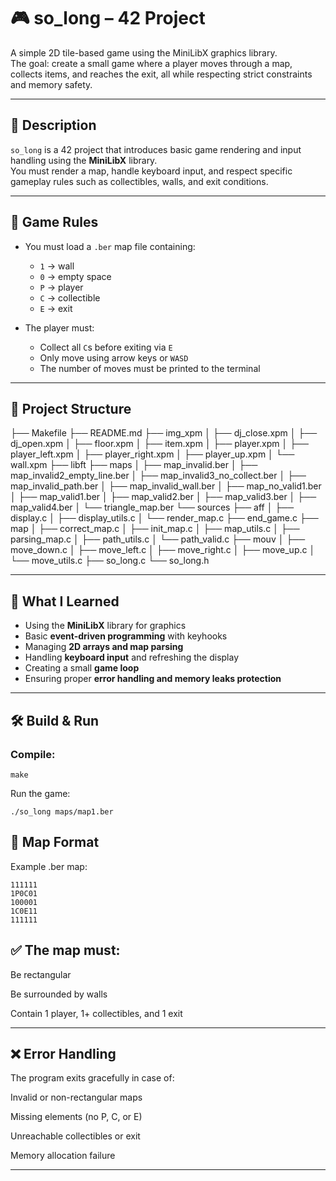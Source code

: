 # 🎮 so_long – 42 Project

A simple 2D tile-based game using the MiniLibX graphics library.  
The goal: create a small game where a player moves through a map, collects items, and reaches the exit, all while respecting strict constraints and memory safety.

---

## 📌 Description

`so_long` is a 42 project that introduces basic game rendering and input handling using the **MiniLibX** library.  
You must render a map, handle keyboard input, and respect specific gameplay rules such as collectibles, walls, and exit conditions.

---

## 🧱 Game Rules

- You must load a `.ber` map file containing:
  - `1` → wall
  - `0` → empty space
  - `P` → player
  - `C` → collectible
  - `E` → exit

- The player must:
  - Collect all `C`s before exiting via `E`
  - Only move using arrow keys or `WASD`
  - The number of moves must be printed to the terminal

---

## 📂 Project Structure

├── Makefile
├── README.md
├── img_xpm
│   ├── dj_close.xpm
│   ├── dj_open.xpm
│   ├── floor.xpm
│   ├── item.xpm
│   ├── player.xpm
│   ├── player_left.xpm
│   ├── player_right.xpm
│   ├── player_up.xpm
│   └── wall.xpm
├── libft
├── maps
│   ├── map_invalid.ber
│   ├── map_invalid2_empty_line.ber
│   ├── map_invalid3_no_collect.ber
│   ├── map_invalid_path.ber
│   ├── map_invalid_wall.ber
│   ├── map_no_valid1.ber
│   ├── map_valid1.ber
│   ├── map_valid2.ber
│   ├── map_valid3.ber
│   ├── map_valid4.ber
│   └── triangle_map.ber
└── sources
    ├── aff
    │   ├── display.c
    │   ├── display_utils.c
    │   └── render_map.c
    ├── end_game.c
    ├── map
    │   ├── correct_map.c
    │   ├── init_map.c
    │   ├── map_utils.c
    │   ├── parsing_map.c
    │   ├── path_utils.c
    │   └── path_valid.c
    ├── mouv
    │   ├── move_down.c
    │   ├── move_left.c
    │   ├── move_right.c
    │   ├── move_up.c
    │   └── move_utils.c
    ├── so_long.c
    └── so_long.h

---

## 🧠 What I Learned

- Using the **MiniLibX** library for graphics
- Basic **event-driven programming** with keyhooks
- Managing **2D arrays and map parsing**
- Handling **keyboard input** and refreshing the display
- Creating a small **game loop**
- Ensuring proper **error handling and memory leaks protection**

---

## 🛠️ Build & Run

### Compile:
```
make
```
Run the game:
```
./so_long maps/map1.ber
```
## 🧪 Map Format
Example .ber map:

```
111111
1P0C01
100001
1C0E11
111111
```
## ✅ The map must:

Be rectangular

Be surrounded by walls

Contain 1 player, 1+ collectibles, and 1 exit

---

## ❌ Error Handling
The program exits gracefully in case of:

Invalid or non-rectangular maps

Missing elements (no P, C, or E)

Unreachable collectibles or exit

Memory allocation failure

---